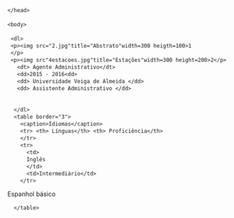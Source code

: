 
<html lang="pt-br">
	<head>
		<meta charset="UTF-8">
		<title> Listas de definição ou descrição</title>
                	

	</head>

	<body>

     <dl>
     <p><img src="2.jpg"title="Abstrato"width=300 heigth=100>1 
     </p>
     <p><img src"4estacoes.jpg"title="Estações"width=300 height=200>2</p>
       <dt> Agente Administrativo</dt>
       <dd>2015 - 2016<dd>
       <dd> Universidade Veiga de Almeida </dd>
       <dd> Assistente Administrativo </dd>
             
      
      </dl> 
      <table border="3">
        <caption>Idiomas</caption>
        <tr> <th> Línguas</th> <th> Proficiência</th> 
        </tr>
        <tr>
          <td>
          Inglês
          </td>
          <td>Intermediário</td>
        </tr>
<tr>
          <td>
  Espanhol        
  </td>
  <td> básico </td>
        </tr>
     
      </table>
      
  
  
 
